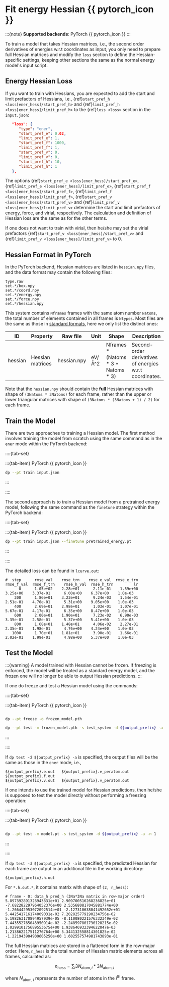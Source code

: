 # Fit energy Hessian {{ pytorch_icon }}

:::{note}
**Supported backends**: PyTorch {{ pytorch_icon }}
:::

To train a model that takes Hessian matrices, i.e., the second order derivatives of energies w.r.t coordinates as input, you only need to prepare full Hessian matrices and modify the `loss` section to define the Hessian-specific settings, keeping other sections the same as the normal energy model's input script.

## Energy Hessian Loss

If you want to train with Hessians, you are expected to add the start and limit prefactors of Hessians, i.e., {ref}`start_pref_h <loss[ener_hess]/start_pref_h>` and {ref}`limit_pref_h <loss[ener_hess]/limit_pref_h>` to the {ref}`loss <loss>` section in the `input.json`:

```json
   "loss": {
      "type": "ener",
      "start_pref_e": 0.02,
      "limit_pref_e": 1,
      "start_pref_f": 1000,
      "limit_pref_f": 1,
      "start_pref_v": 0,
      "limit_pref_v": 0,
      "start_pref_h": 10,
      "limit_pref_h": 1
   },
```

The options {ref}`start_pref_e <loss[ener_hess]/start_pref_e>`, {ref}`limit_pref_e <loss[ener_hess]/limit_pref_e>`, {ref}`start_pref_f <loss[ener_hess]/start_pref_f>`, {ref}`limit_pref_f <loss[ener_hess]/limit_pref_f>`, {ref}`start_pref_v <loss[ener_hess]/start_pref_v>` and {ref}`limit_pref_v <loss[ener_hess]/limit_pref_v>` determine the start and limit prefactors of energy, force, and virial, respectively. The calculation and definition of Hessian loss are the same as for the other terms.

If one does not want to train with virial, then he/she may set the virial prefactors {ref}`start_pref_v <loss[ener_hess]/start_pref_v>` and {ref}`limit_pref_v <loss[ener_hess]/limit_pref_v>` to 0.

## Hessian Format in PyTorch

In the PyTorch backend, Hessian matrices are listed in `hessian.npy` files, and the data format may contain the following files:

```
type.raw
set.*/box.npy
set.*/coord.npy
set.*/energy.npy
set.*/force.npy
set.*/hessian.npy
```

This system contains `Nframes` frames with the same atom number `Natoms`, the total number of elements contained in all frames is `Ntypes`. Most files are the same as those in [standard formats](../data/system.md), here we only list the distinct ones:

| ID      | Property         | Raw file    | Unit   | Shape                                   | Description                                             |
| ------- | ---------------- | ----------- | ------ | --------------------------------------- | ------------------------------------------------------- |
| hessian | Hessian matrices | hessian.npy | eV/Å^2 | Nframes \* (Natoms \* 3 \* Natoms \* 3) | Second-order derivatives of energies w.r.t coordinates. |

Note that the `hessian.npy` should contain the **full** Hessian matrices with shape of `(3Natoms * 3Natoms)` for each frame, rather than the upper or lower triangular matrices with shape of `(3Natoms * (3Natoms + 1) / 2)` for each frame.

## Train the Model

There are two approaches to training a Hessian model. The first method involves training the model from scratch using the same command as in the `ener` mode within the PyTorch backend:

::::{tab-set}

:::{tab-item} PyTorch {{ pytorch_icon }}

```bash
dp --pt train input.json
```

:::

::::

The second approach is to train a Hessian model from a pretrained energy model, following the same command as the `finetune` strategy within the PyTorch backend:

::::{tab-set}

:::{tab-item} PyTorch {{ pytorch_icon }}

```bash
dp --pt train input.json --finetune pretrained_energy.pt
```

:::

::::

The detailed loss can be found in `lcurve.out`:

```
#  step      rmse_val    rmse_trn    rmse_e_val  rmse_e_trn    rmse_f_val  rmse_f_trn    rmse_h_val  rmse_h_trn         lr
      0      1.05e+02    2.28e+01      2.11e-01    1.59e+00      3.25e+00    3.37e-01      6.00e+00    6.37e+00    1.0e-03
    200      1.86e+01    3.23e+01      9.24e-03    1.54e-01      2.51e-01    4.70e-01      5.31e+00    9.05e+00    1.0e-03
    400      2.69e+01    2.98e+01      1.03e-01    1.07e-01      5.67e-01    4.17e-01      6.35e+00    8.47e+00    1.0e-03
    600      2.00e+01    1.90e+01      7.23e-02    6.90e-03      3.35e-01    2.58e-01      5.37e+00    5.41e+00    1.0e-03
    800      1.68e+01    1.48e+01      4.06e-02    2.27e-01      2.35e-01    1.98e-01      4.76e+00    4.24e+00    1.0e-03
   1000      1.70e+01    1.81e+01      3.90e-01    1.66e-01      2.02e-01    1.99e-01      4.98e+00    5.37e+00    1.0e-03
```

## Test the Model

:::{warning}
A model trained with Hessian cannot be frozen. If freezing is enforced, the model will be treated as a standard energy model, and the frozen one will no longer be able to output Hessian predictions.
:::

If one do freeze and test a Hessian model using the commands:

::::{tab-set}

:::{tab-item} PyTorch {{ pytorch_icon }}

```bash

dp --pt freeze -o frozen_model.pth

dp --pt test -m frozen_model.pth -s test_system -d ${output_prefix} -a -n 1
```

:::

::::

If `dp test -d ${output_prefix} -a` is specified, the output files will be the same as those in the `ener` mode, i.e.,

```
${output_prefix}.e.out   ${output_prefix}.e_peratom.out  ${output_prefix}.f.out
${output_prefix}.v.out   ${output_prefix}.v_peratom.out
```

If one intends to use the trained model for Hessian predictions, then he/she is supposed to test the model directly without performing a freezing operation:

::::{tab-set}

:::{tab-item} PyTorch {{ pytorch_icon }}

```bash

dp --pt test -m model.pt -s test_system -d ${output_prefix} -a -n 1
```

:::

::::

If `dp test -d ${output_prefix} -a` is specified, the predicted Hessian for each frame are output in an additional file in the working directory:

```
${output_prefix}.h.out
```

For `*.h.out.*`, it contains matrix with shape of `(2, n_hess)`:

```
# frame - 0: data_h pred_h (3Na*3Na matrix in row-major order)
5.897392891323943331e+01 2.909700516268236825e+01
-7.682282297964052376e+00 2.535680817045881774e+00
-1.266442953072092514e+01 -2.127310638041492652e+01
5.442541716174009031e-02 7.202825779190234756e-02
5.198263170894957939e-05 -8.110080221576332349e-02
7.443552765043950914e-02 -2.248597801730128215e-02
1.029910175689553675e+00 1.938646932394622047e-03
1.213862217511276764e+00 5.344132558814301825e-02
-1.221943904909605250e+00 1.602557574981743893e-01
```

The full Hessian matrices are stored in a flattened form in the row-major order. Here, `n_hess` is the total number of Hessian matrix elements across all frames, calculated as:

```math
n_\text{hess} = \sum_{i} 3N_{\text{atom}, i}*3N_{\text{atom}, i}
```

where $N_{\text{atom}, i}$ represents the number of atoms in the $i^{\text{th}}$ frame.
